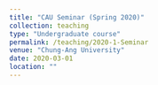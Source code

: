 ```yaml
---
title: "CAU Seminar (Spring 2020)"
collection: teaching
type: "Undergraduate course"
permalink: /teaching/2020-1-Seminar
venue: "Chung-Ang University"
date: 2020-03-01
location: ""
---
```

